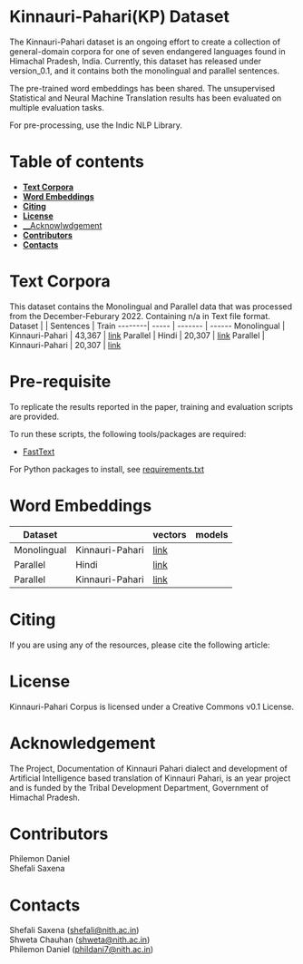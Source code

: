# **Kinnauri-Pahari(KP) Dataset**

The Kinnauri-Pahari dataset is an ongoing effort to create a collection of general-domain corpora for  one of seven endangered languages found in Himachal Pradesh, India.
Currently, this dataset has released under version_0.1, and it contains both the monolingual and parallel sentences.

The pre-trained word embeddings has been shared. The unsupervised Statistical and Neural Machine Translation results has been evaluated on multiple evaluation tasks.

For pre-processing, use the Indic NLP Library.

# __Table of contents__
 - [__Text Corpora__](#--text-corpora--) 
 - [__Word Embeddings__](#--word-embeddings--) 
 - [__Citing__](#--citing--) 
 - [__License__](#--license--) 
 - [__Acknowlwdgement](#--acknowledgement--)
 - [__Contributors__](#--contributors--) 
 - [__Contacts__](#--contacts--) 

# __Text Corpora__
This dataset contains the Monolingual and Parallel data that was processed from the December-Feburary 2022. Containing n/a in Text file format.
Dataset |  | Sentences | Train 
--------| ----- | ------- | ------ 
Monolingual | Kinnauri-Pahari | 43,367 | [link](https://github.com/phildani7/dlnith/blob/master/Kinnauri-Pahari/Monolingual_KP) 
Parallel | Hindi | 20,307 | [link](https://github.com/phildani7/dlnith/blob/master/Kinnauri-Pahari/Parallel/Parallel_data_Hi.txt) 
Parallel | Kinnauri-Pahari | 20,307 | [link](https://github.com/phildani7/dlnith/blob/master/Kinnauri-Pahari/Parallel/Parallel_data_KP.txt) 

# __Pre-requisite__
To replicate the results reported in the paper, training and evaluation scripts are provided.

To run these scripts, the following tools/packages are required:
 - [FastText](https://github.com/facebookresearch/fastText) </br>

For Python packages to install, see [requirements.txt](https://github.com/phildani7/dlnith/blob/master/Kinnauri-Pahari/requirement.txt)

# __Word Embeddings__
Dataset |  | vectors | models
--------| ----- | ------- | ----
Monolingual | Kinnauri-Pahari | [link]() 
Parallel | Hindi | [link]() 
Parallel | Kinnauri-Pahari | [link]() 



# __Citing__
If you are using any of the resources, please cite the following article:


# __License__
Kinnauri-Pahari Corpus is licensed under a Creative Commons v0.1 License.

# __Acknowledgement__
The Project, Documentation of Kinnauri Pahari dialect and development of Artificial Intelligence based translation of Kinnauri Pahari, is an year project and is funded by the Tribal Development Department, Government of Himachal Pradesh.

# __Contributors__
Philemon Daniel </br>
Shefali Saxena </br>

# __Contacts__
Shefali Saxena (shefali@nith.ac.in) </br>
Shweta Chauhan (shweta@nith.ac.in) </br>
Philemon Daniel (phildani7@nith.ac.in) </br>
